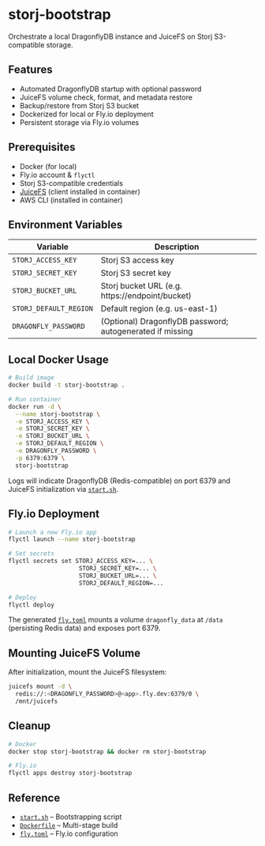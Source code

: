 # storj-bootstrap

Orchestrate a local DragonflyDB instance and JuiceFS on Storj S3-compatible storage.

## Features

- Automated DragonflyDB startup with optional password  
- JuiceFS volume check, format, and metadata restore  
- Backup/restore from Storj S3 bucket  
- Dockerized for local or Fly.io deployment  
- Persistent storage via Fly.io volumes  

## Prerequisites

- Docker (for local)  
- Fly.io account & `flyctl`  
- Storj S3-compatible credentials  
- [JuiceFS](https://juicefs.com) (client installed in container)  
- AWS CLI (installed in container)  

## Environment Variables

| Variable               | Description                                                  |
|------------------------|--------------------------------------------------------------|
| `STORJ_ACCESS_KEY`     | Storj S3 access key                                          |
| `STORJ_SECRET_KEY`     | Storj S3 secret key                                          |
| `STORJ_BUCKET_URL`     | Storj bucket URL (e.g. https://endpoint/bucket)              |
| `STORJ_DEFAULT_REGION` | Default region (e.g. us-east-1)                             |
| `DRAGONFLY_PASSWORD`   | (Optional) DragonflyDB password; autogenerated if missing    |

## Local Docker Usage

```bash
# Build image
docker build -t storj-bootstrap .

# Run container
docker run -d \
  --name storj-bootstrap \
  -e STORJ_ACCESS_KEY \
  -e STORJ_SECRET_KEY \
  -e STORJ_BUCKET_URL \
  -e STORJ_DEFAULT_REGION \
  -e DRAGONFLY_PASSWORD \
  -p 6379:6379 \
  storj-bootstrap
```

Logs will indicate DragonflyDB (Redis-compatible) on port 6379 and JuiceFS initialization via [`start.sh`](start.sh:1).

## Fly.io Deployment

```bash
# Launch a new Fly.io app
flyctl launch --name storj-bootstrap

# Set secrets
flyctl secrets set STORJ_ACCESS_KEY=... \
                    STORJ_SECRET_KEY=... \
                    STORJ_BUCKET_URL=... \
                    STORJ_DEFAULT_REGION=...

# Deploy
flyctl deploy
```

The generated [`fly.toml`](fly.toml:1) mounts a volume `dragonfly_data` at `/data` (persisting Redis data) and exposes port 6379.

## Mounting JuiceFS Volume

After initialization, mount the JuiceFS filesystem:

```bash
juicefs mount -d \
  redis://:<DRAGONFLY_PASSWORD>@<app>.fly.dev:6379/0 \
  /mnt/juicefs
```

## Cleanup

```bash
# Docker
docker stop storj-bootstrap && docker rm storj-bootstrap

# Fly.io
flyctl apps destroy storj-bootstrap
```

## Reference

- [`start.sh`](start.sh:1) – Bootstrapping script  
- [`Dockerfile`](Dockerfile:1) – Multi-stage build  
- [`fly.toml`](fly.toml:1) – Fly.io configuration

<!-- EOF -->